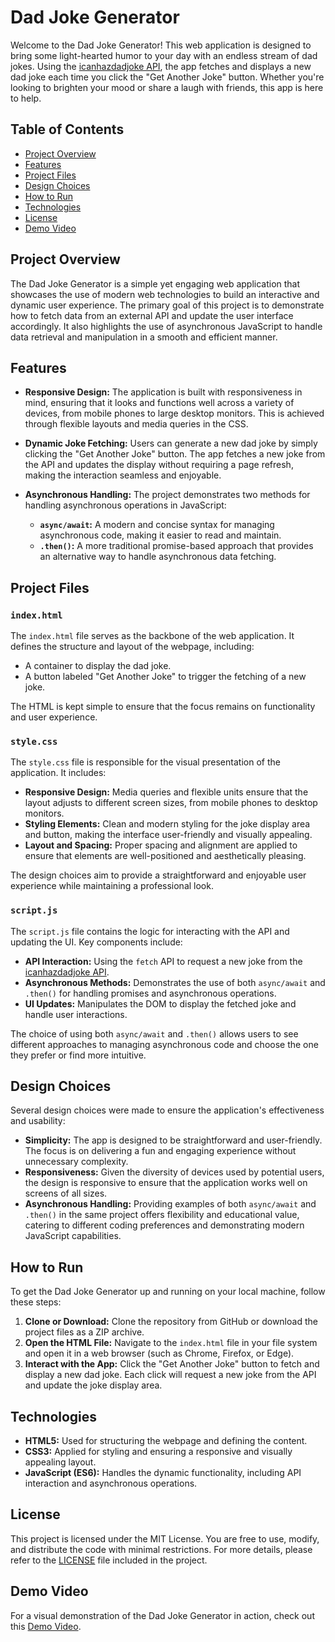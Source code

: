 # Dad Joke Generator

Welcome to the Dad Joke Generator! This web application is designed to bring some light-hearted humor to your day with an endless stream of dad jokes. Using the [icanhazdadjoke API](https://icanhazdadjoke.com/), the app fetches and displays a new dad joke each time you click the "Get Another Joke" button. Whether you're looking to brighten your mood or share a laugh with friends, this app is here to help.

## Table of Contents
- [Project Overview](#project-overview)
- [Features](#features)
- [Project Files](#project-files)
- [Design Choices](#design-choices)
- [How to Run](#how-to-run)
- [Technologies](#technologies)
- [License](#license)
- [Demo Video](#demo-video)

## Project Overview

The Dad Joke Generator is a simple yet engaging web application that showcases the use of modern web technologies to build an interactive and dynamic user experience. The primary goal of this project is to demonstrate how to fetch data from an external API and update the user interface accordingly. It also highlights the use of asynchronous JavaScript to handle data retrieval and manipulation in a smooth and efficient manner.

## Features

- **Responsive Design:** The application is built with responsiveness in mind, ensuring that it looks and functions well across a variety of devices, from mobile phones to large desktop monitors. This is achieved through flexible layouts and media queries in the CSS.

- **Dynamic Joke Fetching:** Users can generate a new dad joke by simply clicking the "Get Another Joke" button. The app fetches a new joke from the API and updates the display without requiring a page refresh, making the interaction seamless and enjoyable.

- **Asynchronous Handling:** The project demonstrates two methods for handling asynchronous operations in JavaScript:
  - **`async/await`:** A modern and concise syntax for managing asynchronous code, making it easier to read and maintain.
  - **`.then()`:** A more traditional promise-based approach that provides an alternative way to handle asynchronous data fetching.

## Project Files

### `index.html`

The `index.html` file serves as the backbone of the web application. It defines the structure and layout of the webpage, including:
- A container to display the dad joke.
- A button labeled "Get Another Joke" to trigger the fetching of a new joke.

The HTML is kept simple to ensure that the focus remains on functionality and user experience.

### `style.css`

The `style.css` file is responsible for the visual presentation of the application. It includes:
- **Responsive Design:** Media queries and flexible units ensure that the layout adjusts to different screen sizes, from mobile phones to desktop monitors.
- **Styling Elements:** Clean and modern styling for the joke display area and button, making the interface user-friendly and visually appealing.
- **Layout and Spacing:** Proper spacing and alignment are applied to ensure that elements are well-positioned and aesthetically pleasing.

The design choices aim to provide a straightforward and enjoyable user experience while maintaining a professional look.

### `script.js`

The `script.js` file contains the logic for interacting with the API and updating the UI. Key components include:
- **API Interaction:** Using the `fetch` API to request a new joke from the [icanhazdadjoke API](https://icanhazdadjoke.com/).
- **Asynchronous Methods:** Demonstrates the use of both `async/await` and `.then()` for handling promises and asynchronous operations.
- **UI Updates:** Manipulates the DOM to display the fetched joke and handle user interactions.

The choice of using both `async/await` and `.then()` allows users to see different approaches to managing asynchronous code and choose the one they prefer or find more intuitive.

## Design Choices

Several design choices were made to ensure the application's effectiveness and usability:

- **Simplicity:** The app is designed to be straightforward and user-friendly. The focus is on delivering a fun and engaging experience without unnecessary complexity.
- **Responsiveness:** Given the diversity of devices used by potential users, the design is responsive to ensure that the application works well on screens of all sizes.
- **Asynchronous Handling:** Providing examples of both `async/await` and `.then()` in the same project offers flexibility and educational value, catering to different coding preferences and demonstrating modern JavaScript capabilities.

## How to Run

To get the Dad Joke Generator up and running on your local machine, follow these steps:

1. **Clone or Download:** Clone the repository from GitHub or download the project files as a ZIP archive.
2. **Open the HTML File:** Navigate to the `index.html` file in your file system and open it in a web browser (such as Chrome, Firefox, or Edge).
3. **Interact with the App:** Click the "Get Another Joke" button to fetch and display a new dad joke. Each click will request a new joke from the API and update the joke display area.

## Technologies

- **HTML5:** Used for structuring the webpage and defining the content.
- **CSS3:** Applied for styling and ensuring a responsive and visually appealing layout.
- **JavaScript (ES6):** Handles the dynamic functionality, including API interaction and asynchronous operations.

## License

This project is licensed under the MIT License. You are free to use, modify, and distribute the code with minimal restrictions. For more details, please refer to the [LICENSE](./LICENSE) file included in the project.

## Demo Video

For a visual demonstration of the Dad Joke Generator in action, check out this [Demo Video](https://www.youtube.com/watch?v=j2kwV1n2ASQ).


